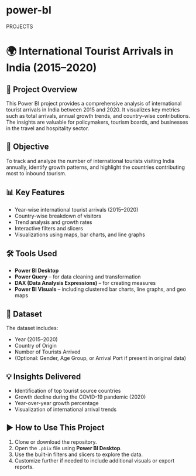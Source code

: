 # power-bI
PROJECTS
# 🌍 International Tourist Arrivals in India (2015–2020)

## 📌 Project Overview
This Power BI project provides a comprehensive analysis of international tourist arrivals in India between 2015 and 2020. It visualizes key metrics such as total arrivals, annual growth trends, and country-wise contributions. The insights are valuable for policymakers, tourism boards, and businesses in the travel and hospitality sector.

## 🎯 Objective
To track and analyze the number of international tourists visiting India annually, identify growth patterns, and highlight the countries contributing most to inbound tourism.

## 📊 Key Features
- Year-wise international tourist arrivals (2015–2020)
- Country-wise breakdown of visitors
- Trend analysis and growth rates
- Interactive filters and slicers
- Visualizations using maps, bar charts, and line graphs

## 🛠 Tools Used
- **Power BI Desktop**
- **Power Query** – for data cleaning and transformation
- **DAX (Data Analysis Expressions)** – for creating measures
- **Power BI Visuals** – including clustered bar charts, line graphs, and geo maps

## 📂 Dataset
The dataset includes:
- Year (2015–2020)
- Country of Origin
- Number of Tourists Arrived
- (Optional: Gender, Age Group, or Arrival Port if present in original data)

## 💡 Insights Delivered
- Identification of top tourist source countries
- Growth decline during the COVID-19 pandemic (2020)
- Year-over-year growth percentage
- Visualization of international arrival trends

## ▶️ How to Use This Project
1. Clone or download the repository.
2. Open the `.pbix` file using **Power BI Desktop**.
3. Use the built-in filters and slicers to explore the data.
4. Customize further if needed to include additional visuals or export reports.
